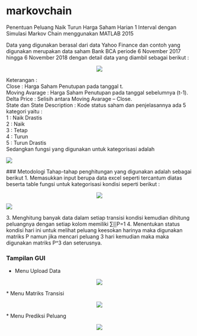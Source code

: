 # markovchain
Penentuan Peluang Naik Turun Harga Saham Harian 1 Interval dengan Simulasi Markov Chain menggunakan MATLAB 2015

Data yang digunakan berasal dari data Yahoo Finance dan contoh yang digunakan merupakan data saham Bank BCA periode 6 November 2017 hingga 6 November 2018 dengan detail data yang diambil sebagai berikut :<br>
<p align="center">
  <img src="https://github.com/ayunimatulf/markovchain/blob/master/data_saham.PNG">
</p>
Keterangan :<br>
	Close : Harga Saham Penutupan pada tanggal t.<br>
	Moving Avarage : Harga Saham Penutupan pada tanggal sebelumnya (t-1).<br>
	Delta Price : Selisih antara Moving Avarage – Close. <br>
	State dan State Description : Kode status saham dan penjelasannya ada 5 kategori yaitu :<br>
	1 : Naik Drastis <br>
	2 : Naik <br>
	3 : Tetap <br>
	4 : Turun <br>
	5 : Turun Drastis <br>
Sedangkan fungsi yang digunakan untuk kategorisasi adalah 
<p align="left">
  <img src="https://github.com/ayunimatulf/markovchain/blob/master/function.PNG">
</p>
### Metodologi
Tahap-tahap penghitungan yang digunakan adalah sebagai berikut
1. Memasukkan input berupa data excel seperti tercantum diatas beserta table fungsi untuk kategorisasi kondisi seperti berikut : <br>
<p align="center">
  <img src="https://github.com/ayunimatulf/markovchain/blob/master/fungsi_kategorisasi.PNG">
</p
2. Menghitung banyak data dalam setiap transisi kondisi kemudian membuat matriks P dengan menghitung peluang setiap kondisi dimana setiap kolom memiliki ∑▒P=1
<p align="center">
  <img src="https://github.com/ayunimatulf/markovchain/blob/master/matriks_transisi.PNG">
</p>
3. Menghitung banyak data dalam setiap transisi kondisi kemudian dihitung peluangnya dengan setiap kolom memiliki ∑▒P=1
4. Menentukan status kondisi hari ini untuk melihat peluang keesokan harinya maka digunakan matriks P namun jika mencari peluang 3 hari kemudian maka maka digunakan matriks P^3 dan seterusnya. 

### Tampilan GUI
* Menu Upload Data
<p align="center">
  <img src="https://github.com/ayunimatulf/markovchain/blob/master/menu_upload.png">
</p>
* Menu Matriks Transisi
<p align="center">
  <img src="https://github.com/ayunimatulf/markovchain/blob/master/menu_matriks_transisi.png">
</p>
* Menu Prediksi Peluang
<p align="center">
  <img src="https://github.com/ayunimatulf/markovchain/blob/master/menu_predisi_peluang.png">
</p>
